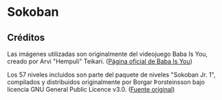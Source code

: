 # Sokoban  
## Créditos
Las imágenes utilizadas son originalmente del videojuego Baba Is You, creado por Arvi "Hempuli" Teikari. ([Página oficial de Baba Is You](https://www.hempuli.com/baba/))

Los 57 niveles incluidos son parte del paquete de niveles "Sokoban Jr. 1", compilados y distribuidos originalmente por Borgar Þorsteinsson bajo licencia  GNU General Public Licence v3.0. ([Fuente original](http://borgar.net/programs/sokoban/#Sokoban%20Jr.%201))